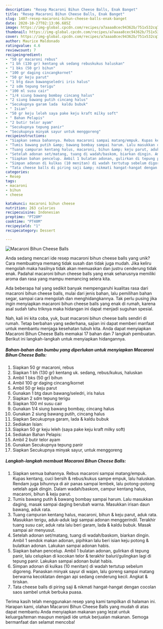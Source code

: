 ```yaml
---
description: "Resep Macaroni Bihun Cheese Balls, Enak Banget"
title: "Resep Macaroni Bihun Cheese Balls, Enak Banget"
slug: 1407-resep-macaroni-bihun-cheese-balls-enak-banget
date: 2020-10-27T02:13:06.685Z
image: https://img-global.cpcdn.com/recipes/a7aaaa8cec94362b/751x532cq70/macaroni-bihun-cheese-balls-foto-resep-utama.jpg
thumbnail: https://img-global.cpcdn.com/recipes/a7aaaa8cec94362b/751x532cq70/macaroni-bihun-cheese-balls-foto-resep-utama.jpg
cover: https://img-global.cpcdn.com/recipes/a7aaaa8cec94362b/751x532cq70/macaroni-bihun-cheese-balls-foto-resep-utama.jpg
author: Maurice Maldonado
ratingvalue: 4.6
reviewcount: 7
recipeingredient:
- "50 gr macaroni rebus"
- "1 bh (130 gr) kentang uk sedang rebuskukus haluskan"
- "1 bks (50 gr) bihun"
- "100 gr daging cincangkornet"
- "50 gr keju parut"
- "1 btg daun bawangseledri iris halus"
- "2 sdm tepung terigu"
- "100 ml susu cair"
- "1/4 siung bawang bombay cincang halus"
- "2 siung bawang putih cincang halus"
- "Secukupnya garam lada  kaldu bubuk"
- " Isian"
- "50 gr keju leleh saya pake keju kraft milky soft"
- " Bahan Pelapis"
- "2 butir telor ayam"
- "Secukupnya tepung panir"
- "Secukupnya minyak sayur untuk menggoreng"
recipeinstructions:
- "Siapkan semua bahannya. Rebus macaroni sampai matang/empuk. Kupas kentang, cuci bersih &amp; rebus/kukus sampe empuk, lalu haluskan. Rendam juga bihunnya di air panas sampai lembek, lalu potong-potong setelah agak dingin. Dalam wadah/baskom, campur kentang halus, macaroni, bihun &amp; keju parut."
- "Tumis bawang putih &amp; bawang bombay sampai harum. Lalu masukkan daging, masak sampai daging berubah warna. Masukkan irisan daun bawang, aduk rata."
- "Tuang campuran kentang halus, macaroni, bihun &amp; keju parut, aduk rata. Masukkan terigu, aduk-aduk lagi sampai adonan menggerindil. Terakhir tuang susu cair, aduk rata lalu beri garam, lada &amp; kaldu bubuk. Masak sampai air menyusut."
- "Setelah adonan set/matang, tuang di wadah/baskom, biarkan dingin. Ambil 1 sendok makan adonan, pipihkan lalu beri isian keju potong &amp; bulatkan adonan. Lakukan sampai adonan habis."
- "Siapkan bahan pencelup. Ambil 1 bulatan adonan, gulirkan di tepung panir, lalu celupkan di kocokan telor &amp; terakhir baluri/gulingkan lagi di tepung panir. Lakukan sampai adonan bulat habis."
- "Simpan adonan di kulkas (10 menitan) di wadah tertutup sebelum digoreng. Panaskan minyak sayur di wajan, lalu goreng sampai matang berwarna kecoklatan dengan api sedang cenderung kecil. Angkat &amp; tiriskan."
- "Tata cheese balls di piring saji &amp; nikmati hangat-hangat dengan cocolan saos sambel untuk berbuka puasa."
categories:
- Resep
tags:
- macaroni
- bihun
- cheese

katakunci: macaroni bihun cheese 
nutrition: 263 calories
recipecuisine: Indonesian
preptime: "PT28M"
cooktime: "PT40M"
recipeyield: "1"
recipecategory: Dessert

---
```



![Macaroni Bihun Cheese Balls](https://img-global.cpcdn.com/recipes/a7aaaa8cec94362b/751x532cq70/macaroni-bihun-cheese-balls-foto-resep-utama.jpg)

Anda sedang mencari ide resep macaroni bihun cheese balls yang unik? Cara membuatnya memang tidak susah dan tidak juga mudah. Jika keliru mengolah maka hasilnya tidak akan memuaskan dan justru cenderung tidak enak. Padahal macaroni bihun cheese balls yang enak seharusnya memiliki aroma dan rasa yang mampu memancing selera kita.

Ada beberapa hal yang sedikit banyak mempengaruhi kualitas rasa dari macaroni bihun cheese balls, mulai dari jenis bahan, lalu pemilihan bahan segar, sampai cara mengolah dan menghidangkannya. Tak perlu pusing jika ingin menyiapkan macaroni bihun cheese balls yang enak di rumah, karena asal sudah tahu triknya maka hidangan ini dapat menjadi suguhan spesial.




Nah, kali ini kita coba, yuk, buat macaroni bihun cheese balls sendiri di rumah. Tetap berbahan yang sederhana, sajian ini dapat memberi manfaat untuk membantu menjaga kesehatan tubuh kita. Anda dapat menyiapkan Macaroni Bihun Cheese Balls memakai 17 bahan dan 7 langkah pembuatan. Berikut ini langkah-langkah untuk menyiapkan hidangannya.

<!--inarticleads1-->

##### Bahan-bahan dan bumbu yang diperlukan untuk menyiapkan Macaroni Bihun Cheese Balls:

1. Siapkan 50 gr macaroni, rebus
1. Siapkan 1 bh (130 gr) kentang uk. sedang, rebus/kukus, haluskan
1. Ambil 1 bks (50 gr) bihun
1. Ambil 100 gr daging cincang/kornet
1. Ambil 50 gr keju parut
1. Gunakan 1 btg daun bawang/seledri, iris halus
1. Siapkan 2 sdm tepung terigu
1. Siapkan 100 ml susu cair
1. Gunakan 1/4 siung bawang bombay, cincang halus
1. Gunakan 2 siung bawang putih, cincang halus
1. Siapkan Secukupnya garam, lada &amp; kaldu bubuk
1. Sediakan  Isian:
1. Siapkan 50 gr keju leleh (saya pake keju kraft milky soft)
1. Sediakan  Bahan Pelapis:
1. Ambil 2 butir telor ayam
1. Gunakan Secukupnya tepung panir
1. Siapkan Secukupnya minyak sayur, untuk menggoreng




<!--inarticleads2-->

##### Langkah-langkah membuat Macaroni Bihun Cheese Balls:

1. Siapkan semua bahannya. Rebus macaroni sampai matang/empuk. Kupas kentang, cuci bersih &amp; rebus/kukus sampe empuk, lalu haluskan. Rendam juga bihunnya di air panas sampai lembek, lalu potong-potong setelah agak dingin. Dalam wadah/baskom, campur kentang halus, macaroni, bihun &amp; keju parut.
1. Tumis bawang putih &amp; bawang bombay sampai harum. Lalu masukkan daging, masak sampai daging berubah warna. Masukkan irisan daun bawang, aduk rata.
1. Tuang campuran kentang halus, macaroni, bihun &amp; keju parut, aduk rata. Masukkan terigu, aduk-aduk lagi sampai adonan menggerindil. Terakhir tuang susu cair, aduk rata lalu beri garam, lada &amp; kaldu bubuk. Masak sampai air menyusut.
1. Setelah adonan set/matang, tuang di wadah/baskom, biarkan dingin. Ambil 1 sendok makan adonan, pipihkan lalu beri isian keju potong &amp; bulatkan adonan. Lakukan sampai adonan habis.
1. Siapkan bahan pencelup. Ambil 1 bulatan adonan, gulirkan di tepung panir, lalu celupkan di kocokan telor &amp; terakhir baluri/gulingkan lagi di tepung panir. Lakukan sampai adonan bulat habis.
1. Simpan adonan di kulkas (10 menitan) di wadah tertutup sebelum digoreng. Panaskan minyak sayur di wajan, lalu goreng sampai matang berwarna kecoklatan dengan api sedang cenderung kecil. Angkat &amp; tiriskan.
1. Tata cheese balls di piring saji &amp; nikmati hangat-hangat dengan cocolan saos sambel untuk berbuka puasa.




Terima kasih telah menggunakan resep yang kami tampilkan di halaman ini. Harapan kami, olahan Macaroni Bihun Cheese Balls yang mudah di atas dapat membantu Anda menyiapkan makanan yang lezat untuk keluarga/teman maupun menjadi ide untuk berjualan makanan. Semoga bermanfaat dan selamat mencoba!
